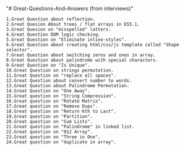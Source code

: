 "# Great-Questions-And-Answers (from interviews)" 
	
	1.Great Question about reflection.
	2.Great Quesion About trees / flat arrays in ES5.1.
	3.Great Quesion on "misspelled" latters.
	4.Great Question DOM logic checking.
	5.Great Question on "Eliminate inline-styles".
	6.Great Question about creating html/css/js template called "Shape selector".
	7.Great Question about switching zeros and ones in array.
	8.Great Question about palindrome with special characters. 
	9.Great Question on "Is Unique". 
	10.Great Question on strings permutation.
	11.Great Question on "replace all spaces".
	12.Great Question about convert number to words.
	13.Great Question about Palindrome Permutation.
	14.Great Question on "One Away".
	15.Great question on "String Compression".
	16.Great question on "Rotate Matrix".
	17.Great question on "Remove Dups".
	18.Great question on "Return Kth to Last".
	19.Great question on "Partition".
	20.Great question on "Sum Lists".
	21.Great question on "Palindrome" in linked list.
	22.Great question on "012 Array".
	23.Great question on "Three in One". 
	24.Great question on "duplicate in array".